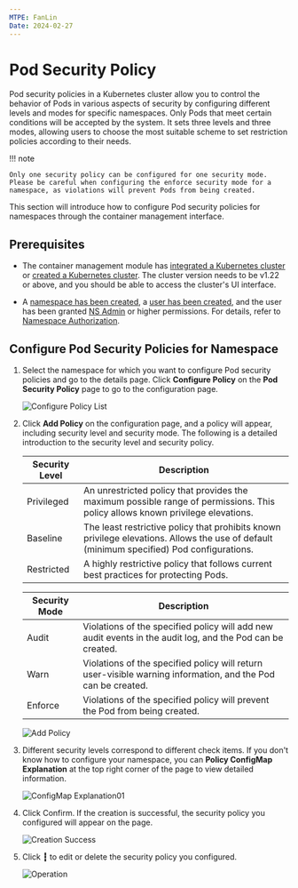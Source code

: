 ```yaml
---
MTPE: FanLin
Date: 2024-02-27
---
```


# Pod Security Policy

Pod security policies in a Kubernetes cluster allow you to control the behavior of Pods in various aspects of security by configuring different levels and modes for specific namespaces. Only Pods that meet certain conditions will be accepted by the system. It sets three levels and three modes, allowing users to choose the most suitable scheme to set restriction policies according to their needs.

!!! note

    Only one security policy can be configured for one security mode. Please be careful when configuring the enforce security mode for a namespace, as violations will prevent Pods from being created.

This section will introduce how to configure Pod security policies for namespaces through the container management interface.

## Prerequisites

- The container management module has [integrated a Kubernetes cluster](../clusters/integrate-cluster.md) or [created a Kubernetes cluster](../clusters/create-cluster.md). The cluster version needs to be v1.22 or above, and you should be able to access the cluster's UI interface.

- A [namespace has been created](../namespaces/createns.md), a [user has been created](../../../ghippo/user-guide/access-control/user.md), and the user has been granted [NS Admin](../permissions/permission-brief.md) or higher permissions. For details, refer to [Namespace Authorization](../permissions/cluster-ns-auth.md).

## Configure Pod Security Policies for Namespace

1. Select the namespace for which you want to configure Pod security policies and go to the details page. Click __Configure Policy__ on the __Pod Security Policy__ page to go to the configuration page.

    ![Configure Policy List](../images/ps01.png)

2. Click __Add Policy__ on the configuration page, and a policy will appear, including security level and security mode. The following is a detailed introduction to the security level and security policy.

    | Security Level | Description |
    | ---------- | ------------------------------------------------------------ |
    | Privileged | An unrestricted policy that provides the maximum possible range of permissions. This policy allows known privilege elevations. |
    | Baseline   | The least restrictive policy that prohibits known privilege elevations. Allows the use of default (minimum specified) Pod configurations. |
    | Restricted | A highly restrictive policy that follows current best practices for protecting Pods. |

    | Security Mode | Description |
    | -------- | ------------------------------------------------------------ |
    | Audit    | Violations of the specified policy will add new audit events in the audit log, and the Pod can be created. |
    | Warn     | Violations of the specified policy will return user-visible warning information, and the Pod can be created. |
    | Enforce  | Violations of the specified policy will prevent the Pod from being created. |

    ![Add Policy](../images/ps02.png)

3. Different security levels correspond to different check items. If you don't know how to configure your namespace, you can __Policy ConfigMap Explanation__ at the top right corner of the page to view detailed information.

    ![ConfigMap Explanation01](../images/ps03.png)

4. Click Confirm. If the creation is successful, the security policy you configured will appear on the page.

    ![Creation Success](../images/ps04.png)

5. Click __┇__ to edit or delete the security policy you configured.

    ![Operation](../images/ps05.png)
